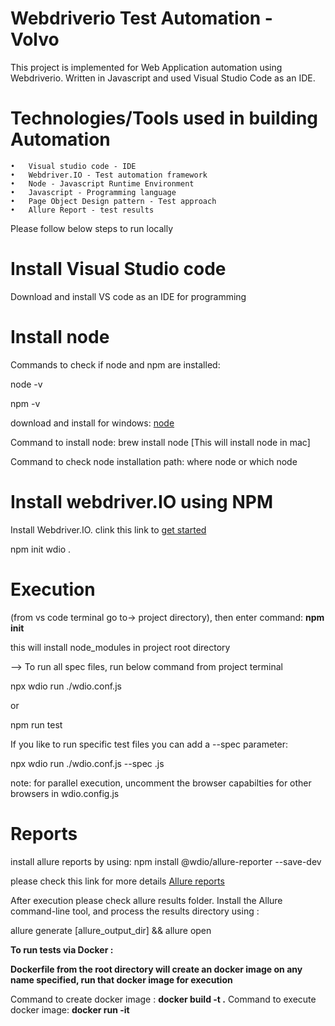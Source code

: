 # Webdriverio Test Automation - Volvo
 
This project is implemented for Web Application automation using Webdriverio. Written in Javascript and used Visual Studio Code as an IDE.

Technologies/Tools used in building Automation
=================================================
	•	Visual studio code - IDE
	•	Webdriver.IO - Test automation framework
	•	Node - Javascript Runtime Environment
	•	Javascript - Programming language
	•	Page Object Design pattern - Test approach
	•	Allure Report - test results


Please follow below steps to run locally

Install Visual Studio code
==========================
Download and install VS code as an IDE for programming 

Install node
============
Commands to check if node and npm are installed:

node -v

npm -v

download and install for windows: [node](https://nodejs.org/en/)

Command to install node: brew install node [This will install node in mac]

Command to check node installation path: where node or which node

Install webdriver.IO using NPM
=========================
Install Webdriver.IO. clink this link to [get started](https://webdriver.io/docs/gettingstarted)

npm init wdio . 

Execution
=========
(from vs code terminal go to-> project directory), then enter command: **npm init** 

this will install node_modules in project root directory

--> To run all spec files, run below command from project terminal

npx wdio run ./wdio.conf.js

or

npm run test

If you like to run specific test files you can add a --spec parameter:

npx wdio run ./wdio.conf.js --spec <sepcfile>.js

note: for parallel execution, uncomment the browser capabilties for other browsers in wdio.config.js 

Reports
=======
install allure reports by using:  npm install @wdio/allure-reporter --save-dev

please check this link for more details [Allure reports](https://webdriver.io/docs/allure-reporter)

After execution please check allure results folder. Install the Allure command-line tool, and process the results directory using :

allure generate [allure_output_dir] && allure open

**To run tests via Docker :**

**Dockerfile from the root directory will create an docker image on any name specified, run that docker image for execution**

Command to create docker image : **docker build -t <ImageName> .**
Command to execute docker image: **docker run -it <ImageName>**

